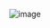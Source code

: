![image](https://github.com/WladimirParraga/NavegationView_Twitter/assets/151756148/840d6588-895d-4433-88d7-d46e5129c2e4)

